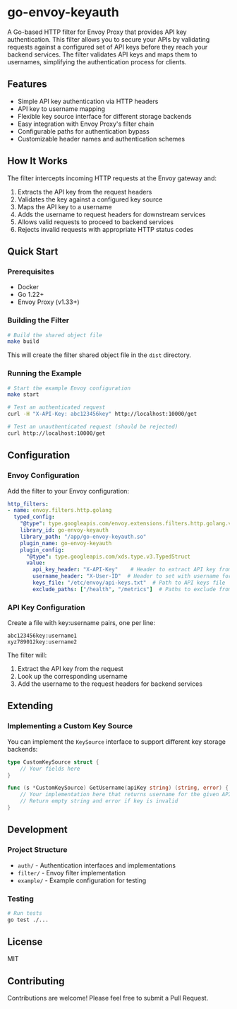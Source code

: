 # go-envoy-keyauth

A Go-based HTTP filter for Envoy Proxy that provides API key authentication. This filter allows you to secure your APIs by validating requests against a configured set of API keys before they reach your backend services. The filter validates API keys and maps them to usernames, simplifying the authentication process for clients.

## Features

- Simple API key authentication via HTTP headers
- API key to username mapping
- Flexible key source interface for different storage backends
- Easy integration with Envoy Proxy's filter chain
- Configurable paths for authentication bypass
- Customizable header names and authentication schemes

## How It Works

The filter intercepts incoming HTTP requests at the Envoy gateway and:

1. Extracts the API key from the request headers
2. Validates the key against a configured key source
3. Maps the API key to a username
4. Adds the username to request headers for downstream services
5. Allows valid requests to proceed to backend services
6. Rejects invalid requests with appropriate HTTP status codes

## Quick Start

### Prerequisites

- Docker
- Go 1.22+
- Envoy Proxy (v1.33+)

### Building the Filter

```bash
# Build the shared object file
make build
```

This will create the filter shared object file in the `dist` directory.

### Running the Example

```bash
# Start the example Envoy configuration
make start

# Test an authenticated request
curl -H "X-API-Key: abc123456key" http://localhost:10000/get

# Test an unauthenticated request (should be rejected)
curl http://localhost:10000/get
```

## Configuration

### Envoy Configuration

Add the filter to your Envoy configuration:

```yaml
http_filters:
- name: envoy.filters.http.golang
  typed_config:
    "@type": type.googleapis.com/envoy.extensions.filters.http.golang.v3alpha.Config
    library_id: go-envoy-keyauth
    library_path: "/app/go-envoy-keyauth.so"
    plugin_name: go-envoy-keyauth
    plugin_config:
      "@type": type.googleapis.com/xds.type.v3.TypedStruct
      value:
        api_key_header: "X-API-Key"    # Header to extract API key from
        username_header: "X-User-ID"  # Header to set with username for backend services
        keys_file: "/etc/envoy/api-keys.txt"  # Path to API keys file
        exclude_paths: ["/health", "/metrics"]  # Paths to exclude from auth
```

### API Key Configuration

Create a file with key:username pairs, one per line:

```
abc123456key:username1
xyz789012key:username2
```

The filter will:
1. Extract the API key from the request
2. Look up the corresponding username
3. Add the username to the request headers for backend services

## Extending

### Implementing a Custom Key Source

You can implement the `KeySource` interface to support different key storage backends:

```go
type CustomKeySource struct {
    // Your fields here
}

func (s *CustomKeySource) GetUsername(apiKey string) (string, error) {
    // Your implementation here that returns username for the given API key
    // Return empty string and error if key is invalid
}
```

## Development

### Project Structure

- `auth/` - Authentication interfaces and implementations
- `filter/` - Envoy filter implementation
- `example/` - Example configuration for testing

### Testing

```bash
# Run tests
go test ./...
```

## License

MIT

## Contributing

Contributions are welcome! Please feel free to submit a Pull Request.
